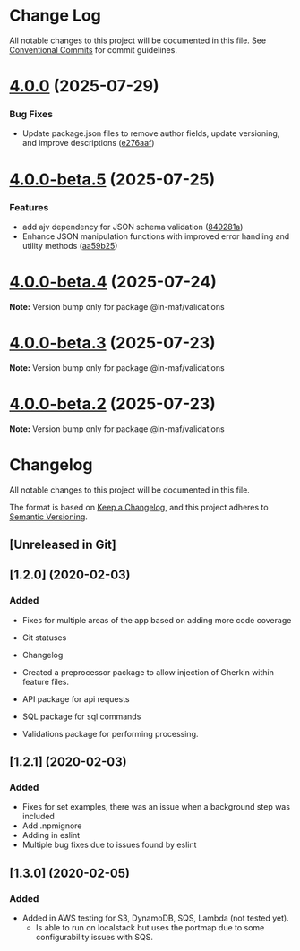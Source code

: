 # Change Log

All notable changes to this project will be documented in this file.
See [Conventional Commits](https://conventionalcommits.org) for commit guidelines.

# [4.0.0](https://github.com/hpcc-systems/MAF/compare/@ln-maf/validations@4.0.0-beta.5...@ln-maf/validations@4.0.0) (2025-07-29)


### Bug Fixes

* Update package.json files to remove author fields, update versioning, and improve descriptions ([e276aaf](https://github.com/hpcc-systems/MAF/commit/e276aaf6c53bd1edb83193f148261070bc292277))





# [4.0.0-beta.5](https://github.com/hpcc-systems/MAF/compare/@ln-maf/validations@4.0.0-beta.4...@ln-maf/validations@4.0.0-beta.5) (2025-07-25)


### Features

* add ajv dependency for JSON schema validation ([849281a](https://github.com/hpcc-systems/MAF/commit/849281ac704398f7d55297e3f250a71d7705037d))
* Enhance JSON manipulation functions with improved error handling and utility methods ([aa59b25](https://github.com/hpcc-systems/MAF/commit/aa59b256f4fcfd678b0c096ab103f7735df3d6f2))





# [4.0.0-beta.4](https://github.com/hpcc-systems/MAF/compare/@ln-maf/validations@4.0.0-beta.3...@ln-maf/validations@4.0.0-beta.4) (2025-07-24)

**Note:** Version bump only for package @ln-maf/validations





# [4.0.0-beta.3](https://github.com/hpcc-systems/MAF/compare/@ln-maf/validations@4.0.0-beta.2...@ln-maf/validations@4.0.0-beta.3) (2025-07-23)

**Note:** Version bump only for package @ln-maf/validations





# [4.0.0-beta.2](https://github.com/hpcc-systems/MAF/compare/@ln-maf/validations@4.0.0-beta.1...@ln-maf/validations@4.0.0-beta.2) (2025-07-23)

**Note:** Version bump only for package @ln-maf/validations





# Changelog
All notable changes to this project will be documented in this file.

The format is based on [Keep a Changelog](https://keepachangelog.com/en/1.0.0/),
and this project adheres to [Semantic Versioning](https://semver.org/spec/v2.0.0.html).

## [Unreleased in Git]

## [1.2.0] (2020-02-03)
### Added
* Fixes for multiple areas of the app based on adding more code coverage
* Git statuses
* Changelog 

* Created a preprocessor package to allow injection of Gherkin within feature files.

* API package for api requests
* SQL package for sql commands
* Validations package for performing processing.

## [1.2.1] (2020-02-03)
### Added
 * Fixes for set examples, there was an issue when a background step was included
 * Add .npmignore
 * Adding in eslint
 * Multiple bug fixes due to issues found by eslint

## [1.3.0] (2020-02-05)
### Added
 * Added in AWS testing for S3, DynamoDB, SQS, Lambda (not tested yet).  
     * Is able to run on localstack but uses the portmap due to some configurability issues with SQS.
